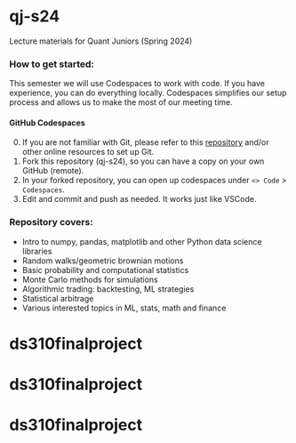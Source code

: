 # qj-s24
Lecture materials for Quant Juniors (Spring 2024)

### How to get started:
This semester we will use Codespaces to work with code. If you have experience, you can do everything locally. Codespaces simplifies our setup process and allows us to make the most of our meeting time.

#### GitHub Codespaces
0) If you are not familiar with Git, please refer to this [repository](https://github.com/bualpha/learn-git) and/or other online resources to set up Git.
1) Fork this repository (qj-s24), so you can have a copy on your own GitHub (remote).
2) In your forked repository, you can open up codespaces under `<> Code` > `Codespaces`.
3) Edit and commit and push as needed. It works just like VSCode.

### Repository covers:
* Intro to numpy, pandas, matplotlib and other Python data science libraries
* Random walks/geometric brownian motions
* Basic probability and computational statistics
* Monte Carlo methods for simulations
* Algorithmic trading: backtesting, ML strategies
* Statistical arbitrage
* Various interested topics in ML, stats, math and finance
# ds310finalproject
# ds310finalproject
# ds310finalproject
